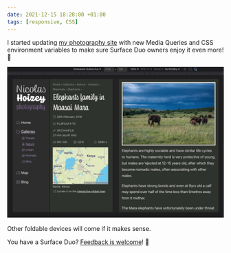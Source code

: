 ```yaml
---
date: 2021-12-15 18:28:00 +01:00
tags: [responsive, CSS]
---
```


I started updating [my photography site](https://nicolas-hoizey.photo) with new Media Queries and CSS environment variables to make sure Surface Duo owners enjoy it even more! 🎉

![My photography site in a simulated Microsoft Surface Duo](nicolas-hoizey-photography-site-foldable-microsoft-surface-duo.png)

Other foldable devices will come if it makes sense.

You have a Surface Duo? [Feedback is welcome](https://github.com/nhoizey/nicolas-hoizey.photo/issues/159#issuecomment-995000334)! 🙏
